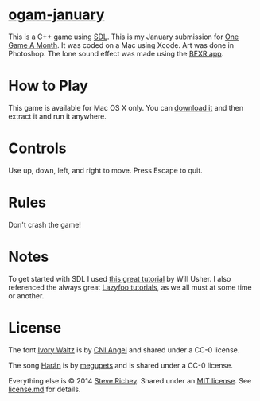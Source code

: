 # [ogam-january](https://github.com/steverichey/ogam-january)

This is a C++ game using [SDL](https://www.libsdl.org/). This is my January submission for [One Game A Month](http://www.onegameamonth.com/). It was coded on a Mac using Xcode. Art was done in Photoshop. The lone sound effect was made using the [BFXR app](http://www.bfxr.net/).

# How to Play

This game is available for Mac OS X only. You can [download it](https://github.com/steverichey/ogam-january/releases/download/Release/dont-crash-the-game.dmg) and then extract it and run it anywhere.

# Controls

Use up, down, left, and right to move. Press Escape to quit.

# Rules

Don't crash the game!

# Notes

To get started with SDL I used [this great tutorial](http://www.willusher.io/pages/sdl2/) by Will Usher. I also referenced the always great [Lazyfoo tutorials](http://lazyfoo.net/tutorials/SDL/index.php), as we all must at some time or another.

# License

The font [Ivory Waltz](https://github.com/steverichey/ivory-waltz-svg) is by [CNI Angel](http://cniangel.net/) and shared under a CC-0 license.

The song [Harán](http://opengameart.org/content/har%C3%A1n) is by [megupets](www.megupets.com) and is shared under a CC-0 license.

Everything else is &copy; 2014 [Steve Richey](http://www.steverichey.com/). Shared under an [MIT license](https://en.wikipedia.org/wiki/MIT_License). See [license.md](./license.md) for details.
